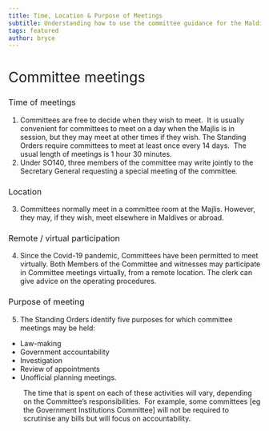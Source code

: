 ```yaml
---
title: Time, Location & Purpose of Meetings
subtitle: Understanding how to use the committee guidance for the Maldives Parliament
tags: featured
author: bryce
---
```


<h1><span style="font-weight: 400;">Committee meetings&nbsp;</span></h1>
<h3><span style="font-weight: 400;">Time of meetings&nbsp;</span></h3>
<ol>
<li style="font-weight: 400;" aria-level="2"><span style="font-weight: 400;">Committees are free to decide when they wish to meet.&nbsp; It is usually convenient for committees to meet on a day when the Majlis is in session, but they may meet at other times if they wish.</span><span style="font-weight: 400;"> The Standing Orders require committees to meet at least once every 14 days.</span><span style="font-weight: 400;">&nbsp; The usual length of meetings is 1 hour 30 minutes.</span></li>
<li style="font-weight: 400;" aria-level="2"><span style="font-weight: 400;">Under SO140, three members of the committee may write jointly to the Secretary General requesting a special meeting of the committee</span><em><span style="font-weight: 400;">. </span></em></li>
</ol>
<h3><span style="font-weight: 400;">Location</span></h3>
<ol start="3">
<li style="font-weight: 400;" aria-level="2"><span style="font-weight: 400;">Committees normally meet in a committee room at the Majlis. However, they may, if they wish, meet elsewhere in Maldives or abroad. </span><span style="font-weight: 400;">&nbsp;</span></li>
</ol>
<h3><span style="font-weight: 400;">Remote / virtual participation&nbsp;</span></h3>
<ol start="4">
<li style="font-weight: 400;" aria-level="2"><span style="font-weight: 400;">Since the Covid-19 pandemic, Committees have been permitted to meet virtually. Both Members of the Committee and witnesses may participate in Committee meetings virtually, from a remote location. The clerk can give advice on the operating procedures.</span></li>
</ol>
<h3><span style="font-weight: 400;">Purpose of meeting&nbsp;</span></h3>
<ol start="5">
<li style="font-weight: 400;" aria-level="2"><span style="font-weight: 400;">The Standing Orders identify five purposes for which committee meetings may be held</span><span style="font-weight: 400;">:</span></li>
</ol>
<ul>
<li style="font-weight: 400;" aria-level="2"><span style="font-weight: 400;">Law-making</span></li>
<li style="font-weight: 400;" aria-level="2"><span style="font-weight: 400;">Government accountability</span></li>
<li style="font-weight: 400;" aria-level="2"><span style="font-weight: 400;">Investigation</span></li>
<li style="font-weight: 400;" aria-level="2"><span style="font-weight: 400;">Review of appointments</span></li>
<li style="font-weight: 400;" aria-level="2"><span style="font-weight: 400;">Unofficial planning meetings.</span></li>
</ul>
<p style="padding-left: 30px;"><span style="font-weight: 400;">The time that is spent on each of these activities will vary, depending on the Committee&rsquo;s responsibilities.&nbsp; For example, some committees [eg the Government Institutions Committee] will not be required to scrutinise any bills but will focus on accountability.&nbsp;</span></p>
<p style="padding-left: 30px;">&nbsp;</p>